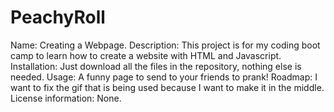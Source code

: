 # PeachyRoll
Name: Creating a Webpage.
Description: This project is for my coding boot camp to learn how to create a website with HTML and Javascript. 
Installation: Just download all the files in the repository, nothing else is needed.
Usage: A funny page to send to your friends to prank!
Roadmap: I want to fix the gif that is being used because I want to make it in the middle.
License information: None.  
